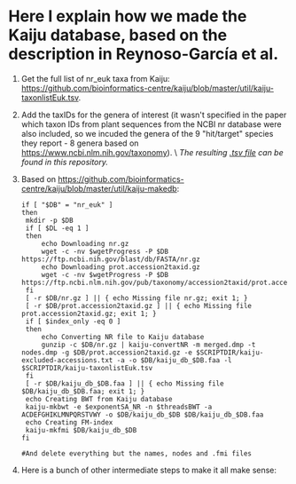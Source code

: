 # Here I explain how we made the Kaiju database, based on the description in Reynoso-García et al.

1. Get the full list of nr_euk taxa from Kaiju: https://github.com/bioinformatics-centre/kaiju/blob/master/util/kaiju-taxonlistEuk.tsv. 

2. Add the taxIDs for the genera of interest (it wasn't specified in the paper which taxon IDs from plant sequences from the NCBI nr database were also included, so we incuded the genera of the 9 "hit/target" species they report - 8 genera based on https://www.ncbi.nlm.nih.gov/taxonomy). \\ *The resulting [.tsv file](https://github.com/AleksandraLaura/CoproliteAnalysesCommentaryALP/blob/main/2.%20Kaiju/kaiju-taxonlistEuk.tsv) can be found in this repository.*
    
3. Based on https://github.com/bioinformatics-centre/kaiju/blob/master/util/kaiju-makedb:
   ```
   if [ "$DB" = "nr_euk" ]
   then
	mkdir -p $DB
	if [ $DL -eq 1 ]
	then
		echo Downloading nr.gz
		wget -c -nv $wgetProgress -P $DB https://ftp.ncbi.nih.gov/blast/db/FASTA/nr.gz
		echo Downloading prot.accession2taxid.gz
		wget -c -nv $wgetProgress -P $DB https://ftp.ncbi.nlm.nih.gov/pub/taxonomy/accession2taxid/prot.accession2taxid.gz
	fi
	[ -r $DB/nr.gz ] || { echo Missing file nr.gz; exit 1; }
	[ -r $DB/prot.accession2taxid.gz ] || { echo Missing file prot.accession2taxid.gz; exit 1; }
	if [ $index_only -eq 0 ]
	then
		echo Converting NR file to Kaiju database
		gunzip -c $DB/nr.gz | kaiju-convertNR -m merged.dmp -t nodes.dmp -g $DB/prot.accession2taxid.gz -e $SCRIPTDIR/kaiju-excluded-accessions.txt -a -o $DB/kaiju_db_$DB.faa -l $SCRIPTDIR/kaiju-taxonlistEuk.tsv
	fi
	[ -r $DB/kaiju_db_$DB.faa ] || { echo Missing file $DB/kaiju_db_$DB.faa; exit 1; }
	echo Creating BWT from Kaiju database
	kaiju-mkbwt -e $exponentSA_NR -n $threadsBWT -a ACDEFGHIKLMNPQRSTVWY -o $DB/kaiju_db_$DB $DB/kaiju_db_$DB.faa
	echo Creating FM-index
	kaiju-mkfmi $DB/kaiju_db_$DB
   fi

   #And delete everything but the names, nodes and .fmi files
   ```
4. Here is a bunch of other intermediate steps to make it all make sense: 
